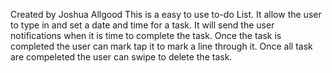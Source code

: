 Created by Joshua Allgood 
This is a easy to use to-do List.
It allow the user to type in and set a date and time for a task.
It will send the user notifications when it is time to complete the task.
Once the task is completed the user can mark tap it to mark a line through it.
Once all task are compeleted the user can swipe to delete the task.
